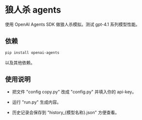 # 狼人杀 agents
使用 OpenAI Agents SDK 做狼人杀模拟。测试 gpt-4.1 系列模型性能。


## 依赖
```bash
pip install openai-agents
```
以及其他依赖。

## 使用说明
- 把文件 "config copy.py" 改成 "config.py" 并填入你的 api-key。

- 运行 "run.py" 生成内容。

- 历史记录会保存到 "history_{模型名称}.json" 方便查看。